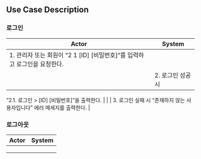 ## Use Case Description

### 로그인

| Actor                                                                     | System            |
| ------------------------------------------------------------------------- | ----------------- |
| 1. 관리자 또는 회원이 “2 1 [ID] [비밀번호]“를 입력하고 로그인을 요청한다. |                   |
|                                                                           | 2. 로그인 성공 시 |

”2.1. 로그인
\> [ID] [비밀번호]”을 출력한다. |
| | 3. 로그인 실패 시 “존재하지 않는 사용자입니다” 에러 메세지를 출력한다. |

### 로그아웃

| Actor | System |
| ----- | ------ |
|       |        |
|       |        |
|       |        |
